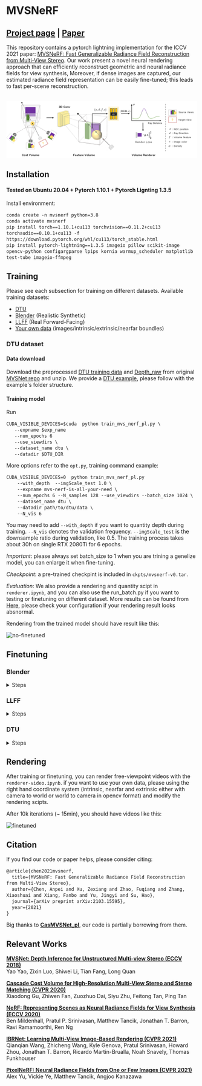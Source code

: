 # MVSNeRF
## [Project page](https://apchenstu.github.io/mvsnerf/) |  [Paper](https://arxiv.org/abs/2103.15595)
This repository contains a pytorch lightning implementation for the ICCV 2021 paper: [MVSNeRF: Fast Generalizable Radiance Field Reconstruction from Multi-View Stereo](https://arxiv.org/abs/2103.15595). Our work present a novel neural rendering approach that can efficiently reconstruct
geometric and neural radiance fields for view synthesis, Moreover, if dense images are captured, our estimated radiance field representation can be easily fine-tuned; this leads to fast per-scene reconstruction.<br><br>

![Pipeline](configs/pipeline.png)

## Installation

#### Tested on Ubuntu 20.04 + Pytorch 1.10.1 + Pytorch Lignting 1.3.5

Install environment:
```
conda create -n mvsnerf python=3.8
conda activate mvsnerf
pip install torch==1.10.1+cu113 torchvision==0.11.2+cu113 torchaudio==0.10.1+cu113 -f https://download.pytorch.org/whl/cu113/torch_stable.html
pip install pytorch-lightning==1.3.5 imageio pillow scikit-image opencv-python configargparse lpips kornia warmup_scheduler matplotlib test-tube imageio-ffmpeg
```


## Training
Please see each subsection for training on different datasets. Available training datasets:

* [DTU](#dtu)
* [Blender](#blender) (Realistic Synthetic)
* [LLFF](#llff) (Real Forward-Facing)
* [Your own data](#your-own-data) (images/intrinsic/extrinsic/nearfar boundles)

### DTU dataset

#### Data download

Download the preprocessed [DTU training data](https://drive.google.com/file/d/1eDjh-_bxKKnEuz5h-HXS7EDJn59clx6V/view)
and [Depth_raw](https://virutalbuy-public.oss-cn-hangzhou.aliyuncs.com/share/cascade-stereo/CasMVSNet/dtu_data/dtu_train_hr/Depths_raw.zip) from original [MVSNet repo](https://github.com/YoYo000/MVSNet)
and unzip. We provide a [DTU example](https://1drv.ms/u/s!AjyDwSVHuwr8zhAAXh7x5We9czKj?e=oStQ48), please
follow with the example's folder structure.

#### Training model

Run
```
CUDA_VISIBLE_DEVICES=$cuda  python train_mvs_nerf_pl.py \
   --expname $exp_name
   --num_epochs 6
   --use_viewdirs \
   --dataset_name dtu \
   --datadir $DTU_DIR
```
More options refer to the `opt.py`, training command example:
```
CUDA_VISIBLE_DEVICES=0  python train_mvs_nerf_pl.py
    --with_depth  --imgScale_test 1.0 \
    --expname mvs-nerf-is-all-your-need \
    --num_epochs 6 --N_samples 128 --use_viewdirs --batch_size 1024 \
    --dataset_name dtu \
    --datadir path/to/dtu/data \
    --N_vis 6
```

You may need to add `--with_depth` if you want to quantity depth during training. `--N_vis` denotes the validation frequency.
`--imgScale_test` is the downsample ratio during validation, like 0.5. The training process takes about 30h on single RTX 2080Ti
for 6 epochs. 

*Important*: please always set batch_size to 1 when you are trining a genelize model, you can enlarge it when fine-tuning.

*Checkpoint*: a pre-trained checkpint is included in `ckpts/mvsnerf-v0.tar`. 

*Evaluation*: We also provide a rendering and quantity scipt  in `renderer.ipynb`, 
and you can also use the run_batch.py if you want to testing or finetuning on different dataset. More results can be found from
[Here](https://drive.google.com/drive/folders/1ko8OW38iDtj4fHvX0e3Wom9YvtJNTSXu?usp=sharing),
please check your configuration if your rendering result looks absnormal.

Rendering from the trained model should have result like this:

![no-finetuned](https://user-images.githubusercontent.com/16453770/124207949-210b8300-db19-11eb-9ab9-610eff35395e.gif)

## Finetuning
### Blender
<details>
  <summary>Steps</summary>

#### Data download

Download `nerf_synthetic.zip` from [here](https://drive.google.com/drive/folders/128yBriW1IG_3NJ5Rp7APSTZsJqdJdfc1)

```
CUDA_VISIBLE_DEVICES=0  python train_mvs_nerf_finetuning_pl.py  \
    --dataset_name blender --datadir /path/to/nerf_synthetic/lego \
    --expname lego-ft  --with_rgb_loss  --batch_size 1024  \
    --num_epochs 1 --imgScale_test 1.0 --white_bkgd  --pad 0 \
    --ckpt ./ckpts/mvsnerf-v0.tar --N_vis 1
```

</details>

### LLFF
<details>
  <summary>Steps</summary>


#### Data download

Download `nerf_llff_data.zip` from [here](https://drive.google.com/drive/folders/128yBriW1IG_3NJ5Rp7APSTZsJqdJdfc1)

```
CUDA_VISIBLE_DEVICES=0  python train_mvs_nerf_finetuning_pl.py  \
    --dataset_name llff --datadir /path/to/nerf_llff_data/{scene_name} \
    --expname horns-ft  --with_rgb_loss  --batch_size 1024  \
    --num_epochs 1 --imgScale_test 1.0  --pad 24 \
    --ckpt ./ckpts/mvsnerf-v0.tar --N_vis 1
```

</details>

### DTU
<details>
  <summary>Steps</summary>

```
CUDA_VISIBLE_DEVICES=0  python train_mvs_nerf_finetuning_pl.py  \
    --dataset_name dtu_ft --datadir /path/to/DTU/mvs_training/dtu/scan1 \
    --expname scan1-ft  --with_rgb_loss  --batch_size 1024  \
    --num_epochs 1 --imgScale_test 1.0   --pad 24 \
    --ckpt ./ckpts/mvsnerf-v0.tar --N_vis 1
```

</details>

## Rendering
After training or finetuning, you can render free-viewpoint videos
with the `renderer-video.ipynb`. if you want to use your own data,
please using the right hand coordinate system (intrinsic, nearfar and extrinsic either with
camera to world or world to camera in opencv format) and modify the rendering scipts.

After 10k iterations (~ 15min), you should have videos like this:

![finetuned](https://user-images.githubusercontent.com/16453770/124207013-15b75800-db17-11eb-8d96-e8dbe4181c98.gif)


## Citation
If you find our code or paper helps, please consider citing:
```
@article{chen2021mvsnerf,
  title={MVSNeRF: Fast Generalizable Radiance Field Reconstruction from Multi-View Stereo},
  author={Chen, Anpei and Xu, Zexiang and Zhao, Fuqiang and Zhang, Xiaoshuai and Xiang, Fanbo and Yu, Jingyi and Su, Hao},
  journal={arXiv preprint arXiv:2103.15595},
  year={2021}
}
```

Big thanks to [**CasMVSNet_pl**](https://github.com/kwea123/CasMVSNet_pl), our code is partially
borrowing from them.

## Relevant Works
[**MVSNet: Depth Inference for Unstructured Multi-view Stereo (ECCV 2018)**](https://arxiv.org/abs/1804.02505)<br>
Yao Yao, Zixin Luo, Shiwei Li, Tian Fang, Long Quan

[**Cascade Cost Volume for High-Resolution Multi-View Stereo and Stereo Matching (CVPR 2020)**](https://arxiv.org/abs/1912.06378)<br>
Xiaodong Gu, Zhiwen Fan, Zuozhuo Dai, Siyu Zhu, Feitong Tan, Ping Tan

[**NeRF: Representing Scenes as Neural Radiance Fields for View Synthesis (ECCV 2020)**](http://www.matthewtancik.com/nerf)<br>
Ben Mildenhall, Pratul P. Srinivasan, Matthew Tancik, Jonathan T. Barron, Ravi Ramamoorthi, Ren Ng

[**IBRNet: Learning Multi-View Image-Based Rendering (CVPR 2021)**](https://ibrnet.github.io/)<br>
Qianqian Wang, Zhicheng Wang, Kyle Genova, Pratul Srinivasan, Howard Zhou, Jonathan T. Barron, Ricardo Martin-Brualla, Noah Snavely, Thomas Funkhouser

[**PixelNeRF: Neural Radiance Fields from One or Few Images (CVPR 2021)**](https://alexyu.net/pixelnerf/)<br>
Alex Yu, Vickie Ye, Matthew Tancik, Angjoo Kanazawa
